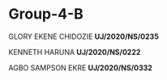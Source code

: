 # Group-4-B
GLORY EKENE CHIDOZIE **UJ/2020/NS/0235**

KENNETH HARUNA       **UJ/2020/NS/0222**

AGBO SAMPSON EKRE    **UJ/2020/NS/0332**
